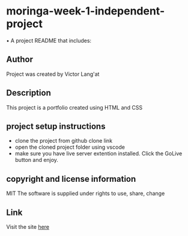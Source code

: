 # moringa-week-1-independent-project
• A project README that includes:
## Author
Project was created by Victor Lang'at

## Description
This project is a portfolio created using HTML and CSS

## project setup instructions
- clone the project from github clone link
- open the cloned project folder using vscode
- make sure you have live server extention installed. Click the GoLive button and enjoy. 


## copyright and license information
MIT
The software is supplied under rights to use, share, change

## Link
Visit the site [here](https://viktrine.github.io/moringa-week-1-independent-project)
